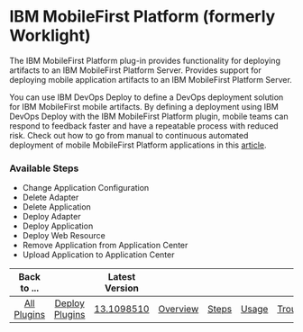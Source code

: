 
# IBM MobileFirst Platform (formerly Worklight)

The IBM MobileFirst Platform plug-in provides functionality for deploying artifacts to an IBM MobileFirst Platform Server. Provides support for deploying mobile application artifacts to an IBM MobileFirst Platform Server.

You can use IBM DevOps Deploy to define a DevOps deployment solution for IBM MobileFirst mobile artifacts. By defining a deployment using IBM DevOps Deploy with the IBM MobileFirst Platform plugin, mobile teams can respond to feedback faster and have a repeatable process with reduced risk. Check out how to go from manual to continuous automated deployment of mobile MobileFirst Platform applications in this [article](http://www.ibm.com/developerworks/rational/library/worklight-mobile-devops/index.html).


### Available Steps

* Change Application Configuration
* Delete Adapter
* Delete Application
* Deploy Adapter
* Deploy Application
* Deploy Web Resource
* Remove Application from Application Center
* Upload Application to Application Center



|Back to ...||Latest Version||||||
| :---: | :---: | :---: | :---: | :---: | :---: | :---: | :---: |
|[All Plugins](../../index.md)|[Deploy Plugins](../README.md)|[13.1098510](https://raw.githubusercontent.com/UrbanCode/IBM-UCD-PLUGINS/main/files/air-worklight/ibm-mobilefirst-13.1098510.zip)|[Overview](overview.md)|[Steps](steps.md)|[Usage](usage.md)|[Troubleshooting](troubleshooting.md)|[Downloads](downloads.md)|
